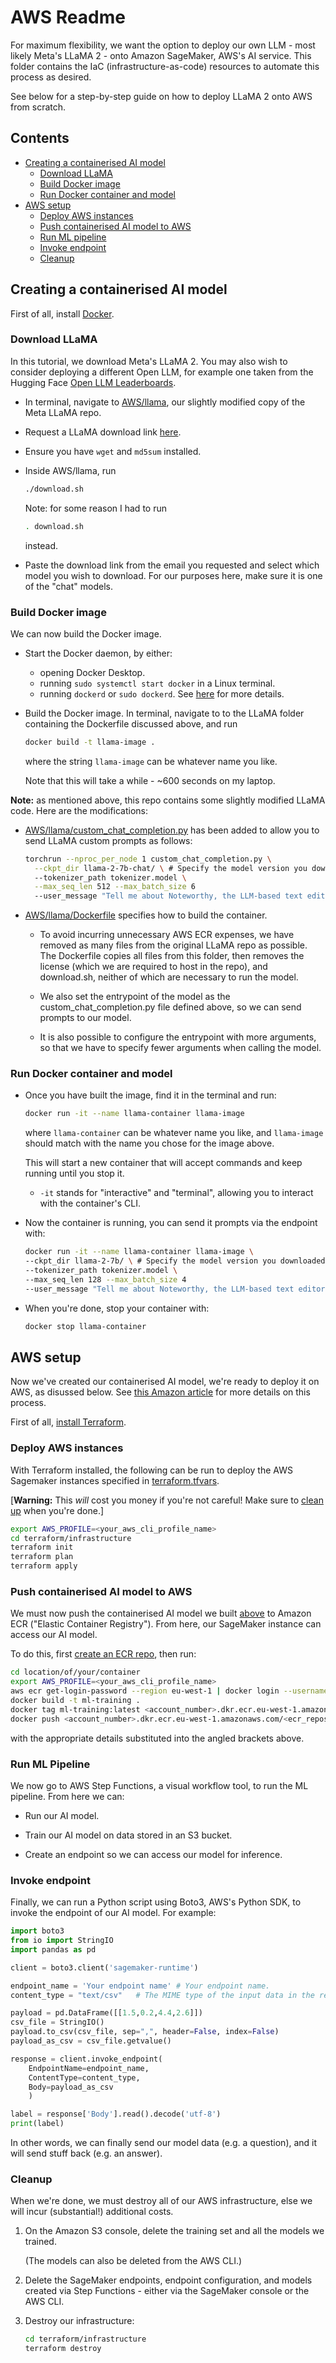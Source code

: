# AWS Readme

For maximum flexibility, we want the option to deploy our own LLM - most likely Meta's LLaMA 2 - onto Amazon SageMaker, AWS's AI service. This folder contains the IaC (infrastructure-as-code) resources to automate this process as desired.

See below for a step-by-step guide on how to deploy LLaMA 2 onto AWS from scratch.

## Contents

* [Creating a containerised AI model](#creating-a-containerised-ai-model)
  * [Download LLaMA](#download-llama)
  * [Build Docker image](#build-docker-image)
  * [Run Docker container and model](#run-docker-container-and-model)
* [AWS setup](#aws-setup)
  * [Deploy AWS instances](#deploy-aws-instances)
  * [Push containerised AI model to AWS](#push-containerised-ai-model-to-aws)
  * [Run ML pipeline](#run-ml-pipeline)
  * [Invoke endpoint](#invoke-endpoint)
  * [Cleanup](#cleanup)

## Creating a containerised AI model

First of all, install [Docker](https://docs.docker.com/engine/install/).

### Download LLaMA

In this tutorial, we download Meta's LLaMA 2. You may also wish to consider deploying a different Open LLM, for example one taken from the Hugging Face [Open LLM Leaderboards](https://huggingface.co/spaces/HuggingFaceH4/open_llm_leaderboard).

* In terminal, navigate to [AWS/llama](AWS/llama), our slightly modified copy of the Meta LLaMA repo.

* Request a LLaMA download link [here](https://ai.meta.com/resources/models-and-libraries/llama-downloads/).
* Ensure you have `wget` and `md5sum` installed.
* Inside AWS/llama, run
  ```bash
  ./download.sh
  ```
  Note: for some reason I had to run
  ```bash
  . download.sh
  ```
  instead.
  
* Paste the download link from the email you requested and select which model you wish to download. For our purposes here, make sure it is one of the "chat" models.

### Build Docker image

We can now build the Docker image.

* Start the Docker daemon, by either:
  * opening Docker Desktop.
  * running `sudo systemctl start docker` in a Linux terminal.
  * running `dockerd` or `sudo dockerd`.
  See [here](https://docs.docker.com/config/daemon/start/) for more details.

* Build the Docker image. In terminal, navigate to to the LLaMA folder containing the Dockerfile discussed above, and run
    ```bash
    docker build -t llama-image .
    ```
    where the string `llama-image` can be whatever name you like.

    Note that this will take a while - ~600 seconds on my laptop.

**Note:** as mentioned above, this repo contains some slightly modified LLaMA code. Here are the modifications:  
  
* [AWS/llama/custom_chat_completion.py](AWS/llama/custom_chat_completion.py) has been added to allow you to send LLaMA custom prompts as follows:
    ```bash
    torchrun --nproc_per_node 1 custom_chat_completion.py \
      --ckpt_dir llama-2-7b-chat/ \ # Specify the model version you downloaded here.
      --tokenizer_path tokenizer.model \
      --max_seq_len 512 --max_batch_size 6
      --user_message "Tell me about Noteworthy, the LLM-based text editor."
    ```
  
* [AWS/llama/Dockerfile](AWS/llama/Dockerfile) specifies how to build the container.
  * To avoid incurring unnecessary AWS ECR expenses, we have removed as many files from the original LLaMA repo as possible. The Dockerfile copies all files from this folder, then removes the license (which we are required to host in the repo), and download.sh, neither of which are necessary to run the model.

  * We also set the entrypoint of the model as the custom_chat_completion.py file defined above, so we can send prompts to our model.

  * It is also possible to configure the entrypoint with more arguments, so that we have to specify fewer arguments when calling the model.

### Run Docker container and model

* Once you have built the image, find it in the terminal and run:

  ```bash
  docker run -it --name llama-container llama-image
  ```
  where `llama-container` can be whatever name you like, and `llama-image` should match with the name you chose for the image above.

  This will start a new container that will accept commands and keep running until you stop it. 
  
    * `-it` stands for "interactive" and "terminal", allowing you to interact with the container's CLI.

* Now the container is running, you can send it prompts via the endpoint with:

  ```bash
  docker run -it --name llama-container llama-image \
  --ckpt_dir llama-2-7b/ \ # Specify the model version you downloaded here.
  --tokenizer_path tokenizer.model \
  --max_seq_len 128 --max_batch_size 4 
  --user_message "Tell me about Noteworthy, the LLM-based text editor."
  ```

* When you're done, stop your container with:

  ```bash
  docker stop llama-container
  ```

## AWS setup

Now we've created our containerised AI model, we're ready to deploy it on AWS, as disussed below. See [this Amazon article](https://aws.amazon.com/blogs/machine-learning/deploy-and-manage-machine-learning-pipelines-with-terraform-using-amazon-sagemaker/) for more details on this process.

First of all, [install Terraform](https://developer.hashicorp.com/terraform/tutorials/aws-get-started/install-cli).

### Deploy AWS instances

With Terraform installed, the following can be run to deploy the AWS Sagemaker instances specified in [terraform.tfvars](infrastructure/terraform.tfvars).

[**Warning:** This _will_ cost you money if you're not careful! Make sure to [clean up](#cleanup) when you're done.]

```bash
export AWS_PROFILE=<your_aws_cli_profile_name>
cd terraform/infrastructure
terraform init
terraform plan
terraform apply
```

### Push containerised AI model to AWS

We must now push the containerised AI model we built [above](#creating-a-containerised-ai-model) to Amazon ECR ("Elastic Container Registry"). From here, our SageMaker instance can access our AI model.

To do this, first [create an ECR repo](https://docs.aws.amazon.com/AmazonECR/latest/userguide/repository-create.html), then run:

```bash
cd location/of/your/container
export AWS_PROFILE=<your_aws_cli_profile_name>
aws ecr get-login-password --region eu-west-1 | docker login --username AWS --password-stdin <account_number>.dkr.ecr.eu-west-1.amazonaws.com
docker build -t ml-training .
docker tag ml-training:latest <account_number>.dkr.ecr.eu-west-1.amazonaws.com/<ecr_repository_name>:latest
docker push <account_number>.dkr.ecr.eu-west-1.amazonaws.com/<ecr_repository_name>
```
with the appropriate details substituted into the angled brackets above.

### Run ML Pipeline

We now go to AWS Step Functions, a visual workflow tool, to run the ML pipeline. From here we can:

* Run our AI model.

* Train our AI model on data stored in an S3 bucket.

* Create an endpoint so we can access our model for inference.

### Invoke endpoint

Finally, we can run a Python script using Boto3, AWS's Python SDK, to invoke the endpoint of our AI model. For example:

```py
import boto3
from io import StringIO
import pandas as pd

client = boto3.client('sagemaker-runtime')

endpoint_name = 'Your endpoint name' # Your endpoint name.
content_type = "text/csv"   # The MIME type of the input data in the request body.

payload = pd.DataFrame([[1.5,0.2,4.4,2.6]])
csv_file = StringIO()
payload.to_csv(csv_file, sep=",", header=False, index=False)
payload_as_csv = csv_file.getvalue()

response = client.invoke_endpoint(
    EndpointName=endpoint_name, 
    ContentType=content_type,
    Body=payload_as_csv
    )

label = response['Body'].read().decode('utf-8')
print(label)
```

In other words, we can finally send our model data (e.g. a question), and it will send stuff back (e.g. an answer).

### Cleanup

When we're done, we must destroy all of our AWS infrastructure, else we will incur (substantial!) additional costs.

1. On the Amazon S3 console, delete the training set and all the models we trained.

    (The models can also be deleted from the AWS CLI.)

2. Delete the SageMaker endpoints, endpoint configuration, and models created via Step Functions - either via the SageMaker console or the AWS CLI.

3. Destroy our infrastructure:
    ```bash
    cd terraform/infrastructure
    terraform destroy
    ```
